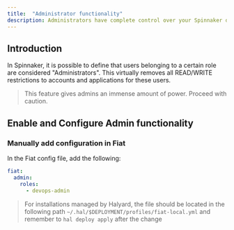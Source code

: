```yaml
---
title:  "Administrator functionality"
description: Administrators have complete control over your Spinnaker deployment.
---
```




## Introduction

In Spinnaker, it is possible to define that users belonging to a certain role are considered "Administrators". This virtually removes all READ/WRITE restrictions to accounts and applications for these users.

> This feature gives admins an immense amount of power. Proceed with caution.

## Enable and Configure Admin functionality

### Manually add configuration in Fiat

In the Fiat config file, add the following:

```yaml
fiat:
  admin:
    roles:
      - devops-admin
```

> For installations managed by Halyard, the file should be located in the following path
`~/.hal/$DEPLOYMENT/profiles/fiat-local.yml` and remember to `hal deploy apply` after the change
